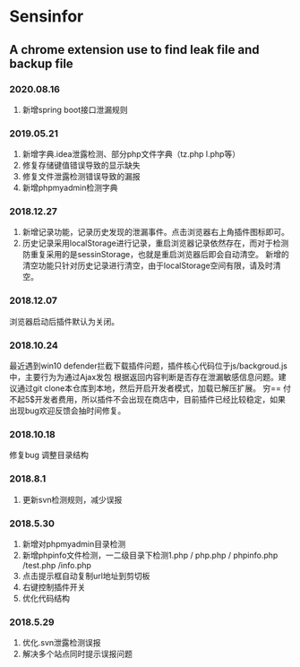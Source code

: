 # Sensinfor

## A chrome extension use to find leak file and backup file
### 2020.08.16
1. 新增spring boot接口泄漏规则

### 2019.05.21
1. 新增字典.idea泄露检测、部分php文件字典（tz.php l.php等）
2. 修复存储键值错误导致的显示缺失
3. 修复文件泄露检测错误导致的漏报
4. 新增phpmyadmin检测字典


### 2018.12.27 
1. 新增记录功能，记录历史发现的泄漏事件。点击浏览器右上角插件图标即可。
2. 历史记录采用localStorage进行记录，重启浏览器记录依然存在，而对于检测防重复采用的是sessinStorage，也就是重启浏览器后即会自动清空。
新增的清空功能只针对历史记录进行清空，由于localStorage空间有限，请及时清空。


### 2018.12.07 
浏览器启动后插件默认为关闭。

### 2018.10.24
最近遇到win10 defender拦截下载插件问题，插件核心代码位于js/backgroud.js中，主要行为为通过Ajax发包
根据返回内容判断是否存在泄漏敏感信息问题。建议通过git clone本仓库到本地，然后开启开发者模式，加载已解压扩展。
穷== 付不起5$开发者费用，所以插件不会出现在商店中，目前插件已经比较稳定，如果出现bug欢迎反馈会抽时间修复。

### 2018.10.18 
修复bug 调整目录结构


### 2018.8.1
1. 更新svn检测规则，减少误报


### 2018.5.30

1. 新增对phpmyadmin目录检测
2. 新增phpinfo文件检测，一二级目录下检测1.php / php.php / phpinfo.php /test.php /info.php
3. 点击提示框自动复制url地址到剪切板
4. 右键控制插件开关
5. 优化代码结构


### 2018.5.29

1. 优化.svn泄露检测误报
2. 解决多个站点同时提示误报问题
